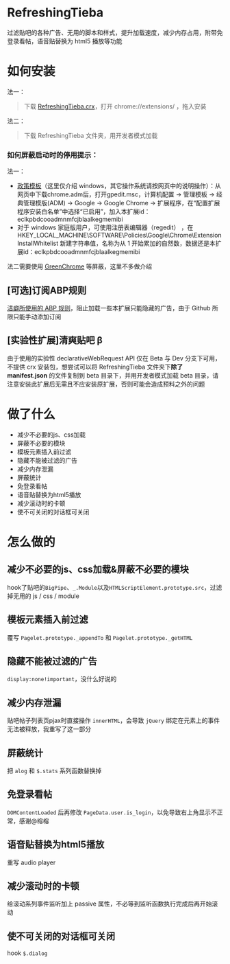 # RefreshingTieba
过滤贴吧的各种广告、无用的脚本和样式，提升加载速度，减少内存占用，附带免登录看帖，语音贴替换为 html5 播放等功能

# 如何安装

法一：
> 下载 [RefreshingTieba.crx](https://github.com/8qwe24657913/RefreshingTieba/raw/master/RefreshingTieba.crx)，打开 chrome://extensions/ ，拖入安装

法二：

> 下载 RefreshingTieba 文件夹，用开发者模式加载

### 如何屏蔽启动时的停用提示：

法一：

- [政策模板](https://support.google.com/chrome/a/answer/187202)（这里仅介绍 windows，其它操作系统请按网页中的说明操作）：从网页中下载chrome.adm后，打开gpedit.msc，计算机配置 -> 管理模板 -> 经典管理模版(ADM) -> Google -> Google Chrome -> 扩展程序，在“配置扩展程序安装白名单”中选择“已启用”，加入本扩展id：eclkpbdcooadmnmfcjblaalkegmemibi
- 对于 windows 家庭版用户，可使用注册表编辑器（regedit） ，在HKEY_LOCAL_MACHINE\SOFTWARE\Policies\Google\Chrome\ExtensionInstallWhitelist 新建字符串值，名称为从 1 开始累加的自然数，数据还是本扩展id：eclkpbdcooadmnmfcjblaalkegmemibi

法二需要使用 [GreenChrome](https://shuax.com/portfolio/greenchrome/) 等屏蔽，这里不多做介绍

## [可选]订阅ABP规则

[洁癖所使用的 ABP 规则](https://github.com/8qwe24657913/RefreshingTieba/raw/master/ABP_List.txt)，阻止加载一些本扩展只能隐藏的广告，由于 Github 所限只能手动添加订阅

## [实验性扩展]清爽贴吧 β

由于使用的实验性 declarativeWebRequest API 仅在 Beta 与 Dev 分支下可用，不提供 crx 安装包，想尝试可以将 RefreshingTieba 文件夹下**除了 manifest.json** 的文件复制到 beta 目录下，并用开发者模式加载 beta 目录，请注意安装此扩展后无需且不应安装原扩展，否则可能会造成预料之外的问题

# 做了什么
* 减少不必要的js、css加载
* 屏蔽不必要的模块
* 模板元素插入前过滤
* 隐藏不能被过滤的广告
* 减少内存泄漏
* 屏蔽统计
* 免登录看帖
* 语音贴替换为html5播放
* 减少滚动时的卡顿
* 使不可关闭的对话框可关闭

# 怎么做的
## 减少不必要的js、css加载&屏蔽不必要的模块
hook了贴吧的`BigPipe`、`_.Module`以及`HTMLScriptElement.prototype.src`，过滤掉无用的 js / css / module
## 模板元素插入前过滤
覆写 `Pagelet.prototype._appendTo` 和 `Pagelet.prototype._getHTML`
## 隐藏不能被过滤的广告
`display:none!important`，没什么好说的
## 减少内存泄漏
贴吧帖子列表页pjax时直接操作 `innerHTML`，会导致 `jQuery` 绑定在元素上的事件无法被释放，我重写了这一部分
## 屏蔽统计
把 `alog` 和 `$.stats` 系列函数替换掉
## 免登录看帖
`DOMContentLoaded` 后再修改 `PageData.user.is_login`，以免导致右上角显示不正常，感谢@榕榕
## 语音贴替换为html5播放
重写 audio player
## 减少滚动时的卡顿
给滚动系列事件监听加上 passive 属性，不必等到监听函数执行完成后再开始滚动

## 使不可关闭的对话框可关闭

hook `$.dialog`
